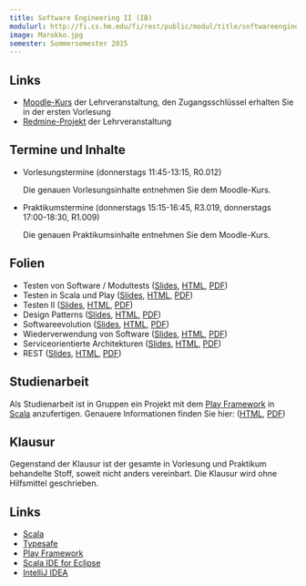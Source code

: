 ```yaml
---
title: Software Engineering II (IB)
modulurl: http://fi.cs.hm.edu/fi/rest/public/modul/title/softwareengineeringiiib
image: Marokko.jpg
semester: Sommersemester 2015
---
```


<div class="row">
<div class="span6">

## Links

-   [Moodle-Kurs](https://moodle.hm.edu/course/view.php?id=5449) der Lehrveranstaltung,
    den Zugangsschlüssel erhalten Sie in der ersten Vorlesung
-   [Redmine-Projekt](https://redmine.cs.hm.edu/) der Lehrveranstaltung

## Termine und Inhalte

-   Vorlesungstermine (donnerstags 11:45-13:15, R0.012)

    Die genauen Vorlesungsinhalte entnehmen Sie dem Moodle-Kurs.

-   Praktikumstermine (donnerstags 15:15-16:45, R3.019, donnerstags 17:00-18:30, R1.009)

    Die genauen Praktikumsinhalte entnehmen Sie dem Moodle-Kurs.

## Folien

-   Testen von Software / Modultests
    ([Slides](/lectures/swengiiib/presentation/01_Testen_Modultests.html),
    [HTML](/lectures/swengiiib/html/01_Testen_Modultests.html),
    [PDF](/lectures/swengiiib/pdf/01_Testen_Modultests.pdf))
-   Testen in Scala und Play
    ([Slides](/lectures/swengiiib/presentation/02_Testen_Scala_Play.html),
    [HTML](/lectures/swengiiib/html/02_Testen_Scala_Play.html),
    [PDF](/lectures/swengiiib/pdf/02_Testen_Scala_Play.pdf))
-   Testen II
    ([Slides](/lectures/swengiiib/presentation/03_TestenII.html),
    [HTML](/lectures/swengiiib/html/03_TestenII.html),
    [PDF](/lectures/swengiiib/pdf/03_TestenII.pdf))
-   Design Patterns
    ([Slides](/lectures/swengiiib/presentation/04_DesignPatterns.html),
    [HTML](/lectures/swengiiib/html/04_DesignPatterns.html),
    [PDF](/lectures/swengiiib/pdf/04_DesignPatterns.pdf))
-   Softwareevolution
    ([Slides](/lectures/swengiiib/presentation/05_Softwareevolution.html),
    [HTML](/lectures/swengiiib/html/05_Softwareevolution.html),
    [PDF](/lectures/swengiiib/pdf/05_Softwareevolution.pdf))
-   Wiederverwendung von Software
    ([Slides](/lectures/swengiiib/presentation/06_Wiederverwendung.html),
    [HTML](/lectures/swengiiib/html/06_Wiederverwendung.html),
    [PDF](/lectures/swengiiib/pdf/06_Wiederverwendung.pdf))
-   Serviceorientierte Architekturen
    ([Slides](/lectures/swengiiib/presentation/07_SOA.html),
    [HTML](/lectures/swengiiib/html/07_SOA.html),
    [PDF](/lectures/swengiiib/pdf/07_SOA.pdf))
-   REST
    ([Slides](/lectures/swengiiib/presentation/08_REST.html),
    [HTML](/lectures/swengiiib/html/08_REST.html),
    [PDF](/lectures/swengiiib/pdf/08_REST.pdf))

</div>
<div class="span6">

## Studienarbeit

Als Studienarbeit ist in Gruppen ein Projekt mit dem [Play
Framework](https://www.playframework.com/) in [Scala](http://scala-lang.org/)
anzufertigen. Genauere Informationen finden Sie hier:
([HTML](/lectures/swengiiib/html/Studienarbeit.html),
[PDF](/lectures/swengiiib/pdf/Studienarbeit.pdf))

## Klausur

Gegenstand der Klausur ist der gesamte in Vorlesung und Praktikum
behandelte Stoff, soweit nicht anders vereinbart. Die Klausur
wird ohne Hilfsmittel geschrieben.

## Links

-   [Scala](http://scala-lang.org/)
-   [Typesafe](https://typesafe.com/)
-   [Play Framework](https://www.playframework.com/)
-   [Scala IDE for Eclipse](http://scala-ide.org/)
-   [IntelliJ IDEA](http://www.jetbrains.com/idea/features/scala.html)


</div>
</div>

